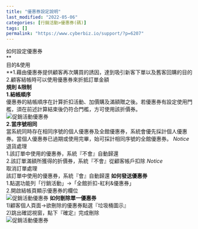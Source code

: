 ```yaml
---
title: "優惠券設定說明"
last_modified: "2022-05-06"
categories: [行銷活動>優惠券(碼)]
tags: []
permalink: "https://www.cyberbiz.io/support/?p=6207"
---
```


如何設定優惠券  
**  
目的&使用  
**1.藉由優惠券提供顧客再次購買的誘因，達到吸引新客下單以及舊客回購的目的  
2.顧客結帳時可以使用優惠券來折抵訂單金額  
**規則 &限制**  
**1.結帳順序**  
優惠券的結帳順序在計算折扣活動、加價購及滿額贈之後。若優惠券有設定使用門檻，須在前述計算結束後仍符合門檻，方可使用該折價券。  
![促銷活動優惠券](https://www.cyberbiz.co/support/wp-content/uploads/2020/03/結帳順序-優惠券.png)  
**2.當序號相同**  
當系統同時存在相同序號的個人優惠券及全館優惠券，系統會優先採計個人優惠券。當個人優惠券已過期或使用完畢，始可採計相同序號的全館優惠券。 _Notice_  
退貨處理  
1.該訂單中使用的優惠券，系統『不會』自動歸還  
2.該訂單滿額所獲得的折價券，系統『不會』從顧客帳戶扣除 _Notice_  
取消訂單處理  
該訂單中使用的優惠券，系統『會』自動歸還 **如何發送優惠券**  
1.點選功能列「行銷活動」→「全館折扣-紅利&優惠券」  
2.開啟結帳頁顯示優惠券的欄位  
![促銷活動優惠券](https://www.cyberbiz.co/support/wp-content/uploads/2019/03/優惠券2-1.png) **如何刪除單一優惠券**  
1)顧客個人頁面->欲刪除的優惠券點選『垃圾桶圖示』  
2)跳出確認視窗，點下『確定』完成刪除  
![促銷活動優惠券](https://www.cyberbiz.co/support/wp-content/uploads/2019/03/優惠券19.png)

